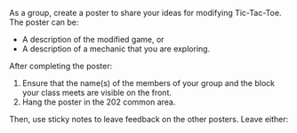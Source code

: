 As a group, create a poster to share your ideas for modifying Tic-Tac-Toe. The poster can be:

* A description of the modified game, or
* A description of a mechanic that you are exploring.

After completing the poster:

1. Ensure that the name(s) of the members of your group and the block your class meets are visible on the front.
1. Hang the poster in the 202 common area.

Then, use sticky notes to leave feedback on the other posters. Leave either:

